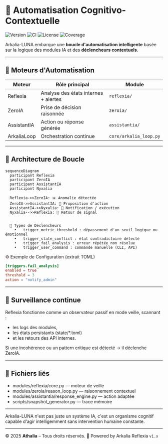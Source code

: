 # 🔄 Automatisation Cognitivo-Contextuelle

![Version](https://img.shields.io/badge/version-v2.8.0-blue)
![CI](https://github.com/athalia-siwek/arkalia-luna-pro/actions/workflows/ci.yml/badge.svg)
![License](https://img.shields.io/badge/license-Proprietary-red)
![Coverage](https://img.shields.io/badge/coverage-36%25-brightgreen)

Arkalia-LUNA embarque une **boucle d'automatisation intelligente** basée sur la logique des modules IA et des **déclencheurs contextuels**.

---

## 🔧 Moteurs d'Automatisation

| Moteur        | Rôle principal                            | Module |
|---------------|-------------------------------------------|--------|
| Reflexia      | Analyse des états internes + alertes      | `reflexia/` |
| ZeroIA        | Prise de décision raisonnée               | `zeroia/`   |
| AssistantIA   | Action ou réponse générée                 | `assistantia/` |
| ArkaliaLoop   | Orchestration continue                    | `core/arkalia_loop.py` |

---

## 🧠 Architecture de Boucle

```mermaid
sequenceDiagram
  participant Reflexia
  participant ZeroIA
  participant AssistantIA
  participant Nyxalia

  Reflexia->>ZeroIA: 📊 Anomalie détectée
  ZeroIA->>AssistantIA: 💬 Proposition d'action
  AssistantIA->>Nyxalia: 💬 Notification / exécution
  Nyxalia-->>Reflexia: 🔄 Retour de signal


  🎯 Types de Déclencheurs
	•	trigger_metric_threshold : dépassement d'un seuil logique ou émotionnel
	•	trigger_state_conflict : état contradictoire détecté
	•	trigger_fail_analysis : erreur répétée non résolue
	•	trigger_user_command : commande manuelle (CLI, API)

```

⚙️ Exemple de Configuration (extrait TOML)

```toml
[triggers.fail_analysis]
enabled = true
threshold = 3
action = "notify_admin"
```

---

## 🧪 Surveillance continue

Reflexia fonctionne comme un observateur passif en mode veille, scannant :
- les logs des modules,
- les états persistants (state/*.toml)
- et les retours des API internes.

Si une incohérence ou un pattern critique est détecté → il déclenche ZeroIA.

---

## 📂 Fichiers liés
- modules/reflexia/core.py — moteur de veille
- modules/zeroia/reason_loop.py — raisonnement contextuel
- modules/assistantia/response_engine.py — action adaptée
- scripts/snapshot_generator.py — trace mémoire

---

Arkalia-LUNA n'est pas juste un système IA, c'est un organisme cognitif capable d'agir intelligemment sans intervention humaine constante.

---

© 2025 **Athalia** – Tous droits réservés.
🤖 Powered by Arkalia Reflexia `v1.x`
